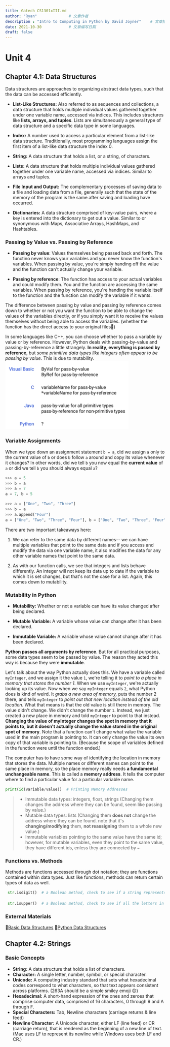 ```yaml
---
title: Gatech CS1301xIII.md
author: "Ryan"              # 文章作者
description : "Intro to Computing in Python by David Joyner"    # 文章描述信息
date: 2021-10-30            # 文章编写日期
draft: false
---
```

# Unit 4
## Chapter 4.1: Data Structures
Data structures are approaches to organizing abstract data types, such that the data can be accessed efficiently.

- **List-Like Structures:** Also referred to as sequences and collections, a data structure that holds multiple individual values gathered together under one variable name, accessed via indices. This includes structures like **lists, arrays, and tuples**. Lists are simultaneously a general type of data structure and a specific data type in some languages.

- **Index:** A number used to access a particular element from a list-like data structure. Traditionally, most programming languages assign the first item of a list-like data structure the index 0.

- **String:** A data structure that holds a list, or a string, of characters.

- **Lists:** A data structure that holds multiple individual values gathered together under one variable name, accessed via indices. Similar to arrays and tuples.

- **File Input and Output:** The complementary processes of saving data to a file and loading data from a file, generally such that the state of the memory of the program is the same after saving and loading have occurred.

- **Dictionaries:** A data structure comprised of key-value pairs, where a key is entered into the dictionary to get out a value. Similar to or synonymous with Maps, Associative Arrays, HashMaps, and Hashtables.

### Passing by Value vs. Passing by Reference
- **Passing by value**: Values themselves being passed back and forth. The functino never knows your variables and you never know the function's variables. When passing by value, you're simply handing off the value and the function can't actually change your variable.

- **Passing by reference**: The function has access to your actual variables and could modify them. You and the function are accessing the same variables.  When passing by reference, you're handing the variable itself to the function and the function can modify the variable if it wants.

The difference between passing by value and passing by reference comes down to whether or not you want the function to be able to change the values of the variables directly, or if you simply want it to receive the values themselves without being able to access the variables. (whether the function has the direct access to your original files📕)

In some languages like C++, you can choose whether to pass a variable by value or by reference. However, Python deals with passing-by-value and passing-by-reference a little strangely. **In reality, everything is passed by reference**, but *some primitive data types like integers often appear to be passing by value*. This is due to mutability.
![enter description here](./images/1636285446036.png)

### Variable Assignments
When we type down an assignment statement `b = a`, did we assign `a` only to the current value of `b` or does `b` follow `a` around and copy its value whenever it changes? In other words, did we tell `b` you now equal the **current value** of `a` or did we tell `b` you should always equal `a`?
```python
>>> a = 5
>>> b = a
>>> a = 7
a = 7, b = 5
```
```python
>>> a = ["One", "Two", "Three"]
>>> b = a
>>> a.append("Four")
a = ["One", "Two", "Three", "Four"], b = ["One", "Two", "Three", "Four"]
```
There are two important takeaways here: 
1. We can refer to the same data by different names-- we can have multiple variables that point to the same data and if you access and modify the data via one variable name, it also modifies the data for any other variable names that point to the same data.

2. As with our function calls, we see that integers and lists behave differently. An integer will not keep its data up to date if the variable to which it is set changes, but that's not the case for a list. Again, this comes down to mutability.

### Mutability in Python
- **Mutability:** Whether or not a variable can have its value changed after being declared.

- **Mutable Variable:** A variable whose value can change after it has been declared.

- **Immutable Variable:** A variable whose value cannot change after it has been declared.
  
**Python passes all arguments by reference**. But for all practical purposes, some data types seem to be passed by value. The reason they acted this way is because they were **immutable**.

Let's talk about the way Python actually does this. We have a variable called `myInteger`, and we assign it the value `1`, we're telling it to *point to a place in memory that stores the number 1*. When we use `myInteger`, we're actually looking up its value. Now when we say `myInteger` equals `2`, what Python does is kind of weird. It *grabs a new area of memory,* puts the number 2 there, and tells `myInteger` to *point out that new location instead of the old location*. What that means is that the old value is still there in memory. The value didn't change. We didn't change the number `1`. Instead, we just created a new place in memory and told `myInteger` to point to that instead. **Changing the value of myInteger changes the spot in memory that it points to, but it doesn't actually change the value stored in the original spot of memory**. Note that a function can't change what value the variable used in the main program is pointing to. It can only change the value its own copy of that variable is pointing to. (Because the scope of variables defined in the function were until the function ended.)

 The computer has to have some way of identifying the location in memory that stores the data. Multiple names or different names can point to the same place in memory, so the place memory really needs **a fundamental unchangeable name**. This is called a **memory address**. It tells the computer where to find a particular value for a particular variable name.
```python
print(id(variable/value))  # Printing Memory Addresses
```

> - Immutable data types: integers, float, strings (Changing them changes the address where they can be found, seem like passing by value.)
> - Mutable data types: lists (Changing them **does not** change the address where they can be found. note that it's **changing/modifying** them, **not reassigning** them to a whole new value.)
> - Immutable variables pointing to the same value have the same id; however, for mutable variables, even they point to the same value, they have different ids, enless they are connected by `=`

### Functions vs. Methods 
Methods are functions accessed through dot notation; they are functions contained within data types. Just like functions, methods can return certain types of data as well.
```python 
 str.isdigit()  # a Boolean method, check to see if a string represents a number, returns either a true or a false value
 
 str.isupper()  # a Boolean method, check to see if all the letters in the string are uppercase, returns either a true or a false value
```

### External Materials
🐍[Basic Data Structures](https://runestone.academy/runestone/books/published/pythonds/BasicDS/toctree.html)
🐍[Python Data Structures](https://python.swaroopch.com/data_structures.html)

## Chapter 4.2: Strings
### Basic Concepts
- **String:** A data structure that holds a list of characters.
- **Character:** A single letter, number, symbol, or special character.
- **Unicode:** A computing industry standard that sets what hexadecimal codes correspond to what characters, so that text appears consistent across platforms. (263A should be a simple smiley emoji 😊)
- **Hexadecimal:** A short-hand expression of the ones and zeroes that comprise computer data, comprised of 16 characters, 0 through 9 and A through F.
- **Special Characters:** Tab, Newline characters (carriage returns & line feed)
- **Newline Character:** A Unicode character, either LF (line feed) or CR (carriage return), that is rendered as the beginning of a new line of text. (Mac uses LF to represent its newline while Windows uses both LF and CR.)